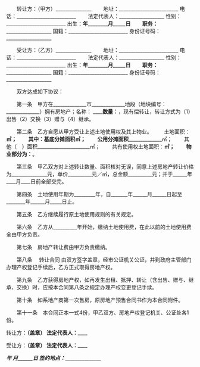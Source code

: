 
 


　　转让方：（甲方）_______________
　　地址：_________________________
    电话：_________________________
　　法定代表人：___________________
    性别：_________________________
    出生：______年________月_____日
　　职务：_________________________
    国籍：_________________________
    身份证号码：___________________


　　受让方：（乙方）_______________
　　地址：_________________________
    电话：_________________________
　　法定代表人：___________________
    性别：_________________________
    出生：______年________月_____日
　　职务：_________________________
    国籍：_________________________
    身份证号码：___________________


　　双方达成如下协议：


　　第一条　甲方在______________市______________地段（地块编号：______________）拥有房地产；名称： __________________数量：______________，现有偿转让，转让方式为（1）出售（2）交换（3）赠与（4）继承。


　　第二条　乙方自愿从甲方受让上述土地使用权及其上物业。
　　土地面积：________________________㎡；
　　其中：基底分摊面积________________㎡；
　　公用分摊面积______________________㎡；
　　其他（　）面积______________________㎡；
　　共有使用权土地面积：______________㎡；
　　物业部分为：______________。


　　第三条　甲乙双方对上述转让数量、面积核对无误，同意上述房地产转让价格为_______________元，单价__________元／㎡，总金额__________元；并于______年____月____日前全部交完。


　　第四条　土地使用年期为_________年，自_______年______月______日起至________年______月_____日止。


　　第五条　乙方继续履行原土地使用规则的有关规定。


　　第六条　乙方从__________年开始，缴纳土地使用费，在此以前的土地使用费全由甲方负责。


　　第七条　房地产转让费由甲方负责缴纳。


　　第八条　
转让合同
由双方签字盖章，经市公证机关公证，并到政府主管部门办理产权登记手续后，乙方正式取得房地产权。


　　第九条　乙方获得房地产权，如再发生出租、抵押、转让（含出售、赠与、继承、交换）时，应按本合同第八条之规定办理产权变更登记手续。


　　第十条　如系地产商第一次售房，原房地产预售合同书作为本合同附件。


　　第十一条　本合同正本一式4份，甲乙双方、房地产权登记机关、公证处各1份。


 


转让方：____________（盖章）
法定代表人：________________


受让方：____________（盖章）
法定代表人：________________


_________年______ 月______日
签约地点：__________________
 


 

 
 
 
 
 
  


  
 

  


  


  
 
 
 
 

